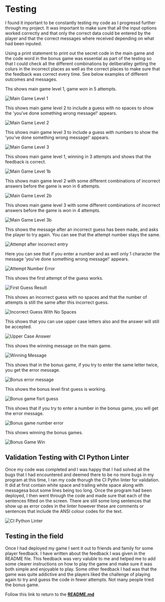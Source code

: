 # **Testing**

I found it inportant to be constantly testing my code as I progressd further through my project.
It was important to make sure that all the input options worked correctly and that only the correct data could be entered by the player and that the correct messages where received depending on what had been inputed.

Using a print statement to print out the secret code in the main game and the code word in the bonus game was essential as part of the testing so that I could check all the different combinations by deliberatley getting the colurs in the incorrect places as well as the correct places to make sure that the feedback was correct every time.
See below examples of different outcomes and messages.

Ths shows main game level 1, game won in 5 attempts.

![Main Game Level 1](docs/images/main_game_example.png)

This shows main game level 2 to include a guess with no spaces to show the 'you've done something wrong message!' appears.

![Main Game Level 2](docs/images/main_game_example_two.png)

This shows main game level 3 to include a guess with numbers to show the 'you've done something wrong message!' appears.

![Main Game Level 3](docs/images/main_game_example_three.png)

This shows main game level 1, winning in 3 attempts and shows that the feedback is correct.

![Main Game Level 1b](docs/images/main_game_example_four.png)

This shows main game level 2 with some different combinations of incorrect answers before the game is won in 6 attempts.

![Main Game Level 2b](docs/images/main_game_example_five.png)

This shows main game level 3 with some different combinations of incorrect answers before the game is won in 4 attempts.

![Main Game Level 3b](docs/images/main_game_example_six.png)

This shows the message after an incorrect guess has been made, and asks the player to try again. You can see that the attempt number stays the same.

![Attempt after incorrect entry](docs/images/attempt_after_incorrect_entry.png)

Here you can see that if you enter a number and as well only 1 character the message 'you've done something wrong message!' appears.

![Attempt Number Error](docs/images/attempt_number_error.png)

This shows the first attempt of the guess works.

![First Guess Result](docs/images/firstguess_result.png)

This shows an incorrect guess with no spaces and that the number of attempts is still the same after this incorrect guess.

![Incorrect Guess With No Spaces](docs/images/incorrect_guess_main.png)

This shows that you can use upper case letters also and the answer will still be accepted.

![Upper Case Answer](docs/images/uppercase_answer.png)

This shows the winning message on the main game.

![Winning Message](docs/images/winnng_page_main.png)

This shows that in the bonus game, if you try to enter the same letter twice, you get the error message.

![Bonus error message](docs/images/bonus_attempt_later.png)

This shows the bonus level first guess is working.

![Bonus game fisrt guess](docs/images/bonus_attempt_one.png)

This shows that if you try to enter a number in the bonus game, you will get the error message.

![Bonus game number error](docs/images/bonus_incorrect_char.png)

This shows winning the bonus games.

![Bonus Game Win](docs/images/bonus_win_example.png)


## **Validation Testing with CI Python Linter**

Once my code was completed and I was happy that I had solved all the bugs that I had encountered and deemed there to be no more bugs in my program at this time, I ran my code thorugh the CI Pythn linter for validation. It did at first contain white space and trailing white space along with messagesa bout some lines being too long. Once the program had been deployed, I then went through the code and made sure that each of the sentences fitted on the screen. There are still some long sentences that show up as error codes in the linter however these are comments or sentences that include the ANSI colour codes for the text.

![CI Python Linter](docs/images/CI_Python_Linter.png)


## **Testing in the field**

Once I had deployed my game I sent it out to friends and family for some player feedback.
I have written about the feedback I was given in the README file. This feedback was very valuble to me and helped me to add some clearer instructions on how to play the game and make sure it was both simple and enjoyable to play. Some other feedback I had was that the game was quite addictive and the players liked the challenge of playing again to try and guess the code in fewer attempts.
Not many people tried the bonus game.

Follow this link to return to the [**README.md**](README.md)